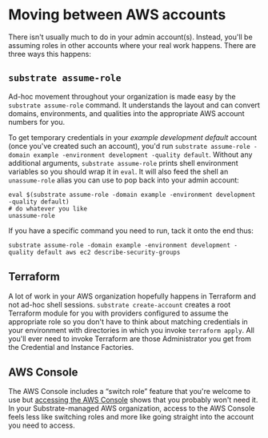 # Moving between AWS accounts

There isn't usually much to do in your admin account(s). Instead, you'll be assuming roles in other accounts where your real work happens. There are three ways this happens:

## `substrate assume-role`

Ad-hoc movement throughout your organization is made easy by the `substrate assume-role` command. It understands the layout and can convert domains, environments, and qualities into the appropriate AWS account numbers for you.

To get temporary credentials in your _example development default_ account (once you've created such an account), you'd run `substrate assume-role -domain example -environment development -quality default`. Without any additional arguments, `substrate assume-role` prints shell environment variables so you should wrap it in `eval`. It will also feed the shell an `unassume-role` alias you can use to pop back into your admin account:

    eval $(substrate assume-role -domain example -environment development -quality default)
    # do whatever you like
    unassume-role

If you have a specific command you need to run, tack it onto the end thus:

    substrate assume-role -domain example -environment development -quality default aws ec2 describe-security-groups

## Terraform

A lot of work in your AWS organization hopefully happens in Terraform and not ad-hoc shell sessions. `substrate create-account` creates a root Terraform module for you with providers configured to assume the appropriate role so you don't have to think about matching credentials in your environment with directories in which you invoke `terraform apply`. All you'll ever need to invoke Terraform are those Administrator you get from the Credential and Instance Factories.

## AWS Console

The AWS Console includes a &ldquo;switch role&rdquo; feature that you're welcome to use but [accessing the AWS Console](../accessing-the-aws-console/) shows that you probably won't need it. In your Substrate-managed AWS organization, access to the AWS Console feels less like switching roles and more like going straight into the account you need to access.
